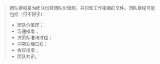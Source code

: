 > 团队章程是为团队创建团队价值观、共识和工作指南的文件。团队章程可能包括（但不限于）：
> - 团队价值观；
> - 沟通指南；
> - 决策标准和过程；
> - 冲突处理过程；
> - 会议指南；
> - 团队共识。